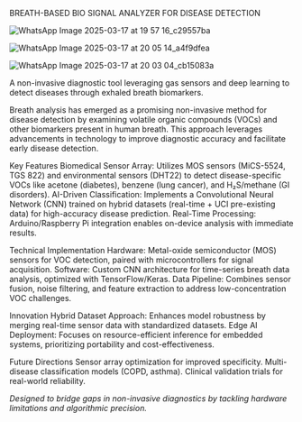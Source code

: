 BREATH-BASED BIO SIGNAL ANALYZER FOR DISEASE DETECTION 


![WhatsApp Image 2025-03-17 at 19 57 16_c29557ba](https://github.com/user-attachments/assets/f6701a7b-b4ea-49d7-984f-e466c245ab4d)


![WhatsApp Image 2025-03-17 at 20 05 14_a4f9dfea](https://github.com/user-attachments/assets/9a67b442-3865-4d51-9726-7a785bc7e58e)


![WhatsApp Image 2025-03-17 at 20 03 04_cb15083a](https://github.com/user-attachments/assets/137b8b6d-c143-4603-b7fb-db27ee40caf3)



A non-invasive diagnostic tool leveraging gas sensors and deep learning to detect diseases through exhaled breath biomarkers.

Breath analysis has emerged as a promising non-invasive method for disease detection by examining volatile organic compounds (VOCs) and other biomarkers present in human breath. This approach leverages advancements in technology to improve diagnostic accuracy and facilitate early disease detection.

Key Features
Biomedical Sensor Array: Utilizes MOS sensors (MiCS-5524, TGS 822) and environmental sensors (DHT22) to detect disease-specific VOCs like acetone (diabetes), benzene (lung cancer), and H₂S/methane (GI disorders).
AI-Driven Classification: Implements a Convolutional Neural Network (CNN) trained on hybrid datasets (real-time + UCI pre-existing data) for high-accuracy disease prediction.
Real-Time Processing: Arduino/Raspberry Pi integration enables on-device analysis with immediate results.

Technical Implementation
Hardware: Metal-oxide semiconductor (MOS) sensors for VOC detection, paired with microcontrollers for signal acquisition.
Software: Custom CNN architecture for time-series breath data analysis, optimized with TensorFlow/Keras.
Data Pipeline: Combines sensor fusion, noise filtering, and feature extraction to address low-concentration VOC challenges.

Innovation
Hybrid Dataset Approach: Enhances model robustness by merging real-time sensor data with standardized datasets.
Edge AI Deployment: Focuses on resource-efficient inference for embedded systems, prioritizing portability and cost-effectiveness.

Future Directions
Sensor array optimization for improved specificity.
Multi-disease classification models (COPD, asthma).
Clinical validation trials for real-world reliability.

_Designed to bridge gaps in non-invasive diagnostics by tackling hardware limitations and algorithmic precision._
